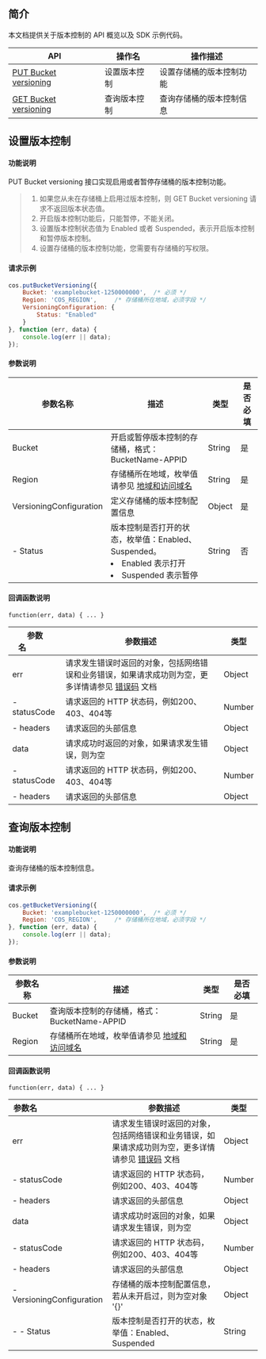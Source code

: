 ## 简介

本文档提供关于版本控制的 API 概览以及 SDK 示例代码。

| API                                                          | 操作名       | 操作描述                 |
| ------------------------------------------------------------ | ------------ | ------------------------ |
| [PUT Bucket versioning](https://intl.cloud.tencent.com/document/product/436/19889) | 设置版本控制 | 设置存储桶的版本控制功能 |
| [GET Bucket versioning](https://intl.cloud.tencent.com/document/product/436/19888) | 查询版本控制 | 查询存储桶的版本控制信息 |

## 设置版本控制

#### 功能说明

PUT Bucket versioning 接口实现启用或者暂停存储桶的版本控制功能。

>
> 1. 如果您从未在存储桶上启用过版本控制，则 GET Bucket versioning 请求不返回版本状态值。
> 2. 开启版本控制功能后，只能暂停，不能关闭。
> 3. 设置版本控制状态值为 Enabled 或者 Suspended，表示开启版本控制和暂停版本控制。
> 4. 设置存储桶的版本控制功能，您需要有存储桶的写权限。

#### 请求示例

[//]: # ".cssg-snippet-put-bucket-versioning"
```js
cos.putBucketVersioning({
    Bucket: 'examplebucket-1250000000',  /* 必须 */
    Region: 'COS_REGION',     /* 存储桶所在地域，必须字段 */
    VersioningConfiguration: {
        Status: "Enabled"
    }
}, function (err, data) {
    console.log(err || data);
});
```

#### 参数说明

| 参数名称    | 描述                                                     | 类型        | 是否必填 |
| ----------------------- | ------------------------------------------------------------ | ------ | ---- |
| Bucket                  | 开启或暂停版本控制的存储桶，格式：BucketName-APPID | String | 是   |
| Region                  | 存储桶所在地域，枚举值请参见 [地域和访问域名](https://intl.cloud.tencent.com/document/product/436/6224) | String | 是   |
| VersioningConfiguration | 定义存储桶的版本控制配置信息                                 | Object | 是   |
| - Status                | 版本控制是否打开的状态，枚举值：Enabled、Suspended。<br><li>Enabled 表示打开<br><li>Suspended 表示暂停 | String | 否   |

#### 回调函数说明

```
function(err, data) { ... }
```

| 参数名&nbsp;&nbsp;&nbsp;&nbsp;&nbsp;&nbsp;&nbsp;&nbsp;&nbsp;&nbsp;&nbsp;&nbsp;       | 参数描述                                                     | 类型   |
| ------------ | ------------------------------------------------------------ | ------ |
| err          | 请求发生错误时返回的对象，包括网络错误和业务错误，如果请求成功则为空，更多详情请参见 [错误码](https://intl.cloud.tencent.com/document/product/436/7730) 文档 | Object |
| - statusCode | 请求返回的 HTTP 状态码，例如200、403、404等                  | Number |
| - headers    | 请求返回的头部信息                                           | Object |
| data         | 请求成功时返回的对象，如果请求发生错误，则为空               | Object |
| - statusCode | 请求返回的 HTTP 状态码，例如200、403、404等                  | Number |
| - headers    | 请求返回的头部信息                                           | Object |

## 查询版本控制

#### 功能说明

查询存储桶的版本控制信息。

#### 请求示例

[//]: # ".cssg-snippet-get-bucket-versioning"
```js
cos.getBucketVersioning({
    Bucket: 'examplebucket-1250000000',  /* 必须 */
    Region: 'COS_REGION',     /* 存储桶所在地域，必须字段 */
}, function (err, data) {
    console.log(err || data);
});
```

#### 参数说明

| 参数名称    | 描述                                                     | 类型        | 是否必填 |
| ------ | ------------------------------------------------------------ | ------ | ---- |
| Bucket | 查询版本控制的存储桶，格式：BucketName-APPID | String | 是   |
| Region | 存储桶所在地域，枚举值请参见 [地域和访问域名](https://intl.cloud.tencent.com/document/product/436/6224) | String | 是   |

#### 回调函数说明

```
function(err, data) { ... }
```

| 参数名&nbsp;&nbsp;&nbsp;&nbsp;&nbsp;&nbsp;&nbsp;&nbsp;&nbsp;&nbsp;&nbsp;&nbsp;&nbsp;&nbsp;&nbsp;&nbsp;&nbsp;&nbsp;&nbsp;&nbsp;&nbsp;&nbsp;&nbsp;&nbsp;&nbsp;&nbsp;&nbsp;&nbsp;&nbsp;&nbsp;&nbsp;                    | 参数描述                                                     | 类型   |
| ------------------------- | ------------------------------------------------------------ | ------ |
| err                       | 请求发生错误时返回的对象，包括网络错误和业务错误，如果请求成功则为空，更多详情请参见 [错误码](https://intl.cloud.tencent.com/document/product/436/7730) 文档 | Object |
| - statusCode              | 请求返回的 HTTP 状态码，例如200、403、404等                  | Number |
| - headers                 | 请求返回的头部信息                                           | Object |
| data                      | 请求成功时返回的对象，如果请求发生错误，则为空               | Object |
| - statusCode              | 请求返回的 HTTP 状态码，例如200、403、404等                  | Number |
| - headers                 | 请求返回的头部信息                                           | Object |
| - VersioningConfiguration | 存储桶的版本控制配置信息，若从未开启过，则为空对象 '{}'      | Object |
| - - Status                | 版本控制是否打开的状态，枚举值：Enabled、Suspended           | String |
